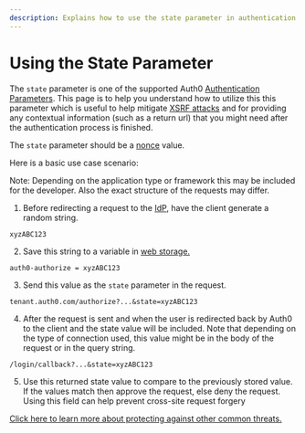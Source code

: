 ```yaml
---
description: Explains how to use the state parameter in authentication requests to help prevent XSRF attacks.
---
```


# Using the State Parameter

The `state` parameter is one of the supported Auth0 [Authentication Parameters](/libraries/lock/v10/sending-authentication-parameters). This page is to help you understand how to utilize this this parameter which is useful to help mitigate [XSRF attacks](https://en.wikipedia.org/wiki/Cross-site_request_forgery) and for providing any contextual information (such as a return url) that you might need after the authentication process is finished.

The `state` parameter should be a [nonce](https://en.wikipedia.org/wiki/Cryptographic_nonce) value. 

Here is a basic use case scenario:

Note: Depending on the application type or framework this may be included for the developer. Also the exact structure of the requests may differ.

1. Before redirecting a request to the [IdP](/identityproviders), have the client generate a random string.

```
xyzABC123
```

2. Save this string to a variable in [web storage.](/security/store-tokens#web-storage-localstorage-sessionstorage-)

```
auth0-authorize = xyzABC123
```

3. Send this value as the `state` parameter in the request.

```
tenant.auth0.com/authorize?...&state=xyzABC123
```

4. After the request is sent and when the user is redirected back by Auth0 to the client and the state value will be included. Note that depending on the type of connection used, this value might be in the body of the request or in the query string.

```
/login/callback?...&state=xyzABC123
```

5. Use this returned state value to compare to the previously stored value. If the values match then approve the request, else deny the request. Using this field can help prevent cross-site request forgery

[Click here to learn more about protecting against other common threats.](/security/common-threats)






